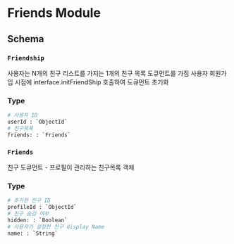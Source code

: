 # Friends Module

## Schema

### `Friendship`

사용자는 N개의 친구 리스트를 가지는 1개의 친구 목록 도큐먼트를 가짐
사용자 회원가입 시점에 interface.initFriendShip 호출하여 도큐먼트 초기화

### Type

```bash
# 사용자 ID
userId : `ObjectId`
# 친구목록
friends: : `Friends`
```

### `Friends`

친구 도큐먼트 - 프로필이 관리하는 친구목록 객체

### Type

```bash
# 추가한 친구 ID
profileId : `ObjectId`
# 친구 숨김 여부
hidden: : `Boolean`
# 사용자가 설정한 친구 display Name
name: : `String`
```
